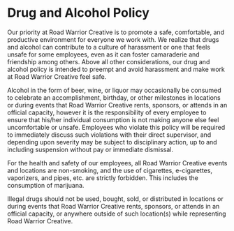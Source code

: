 # Drug and Alcohol Policy

Our priority at Road Warrior Creative is to promote a safe, comfortable, and productive environment for everyone we work with. We realize that drugs and alcohol can contribute to a culture of harassment or one that feels unsafe for some employees, even as it can foster camaraderie and friendship among others. Above all other considerations, our drug and alcohol policy is intended to preempt and avoid harassment and make work at Road Warrior Creative feel safe.

Alcohol in the form of beer, wine, or liquor may occasionally be consumed to celebrate an accomplishment, birthday, or other milestones in locations or during events that Road Warrior Creative rents, sponsors, or attends in an official capacity, however it is the responsibility of every employee to ensure that his/her individual consumption is not making anyone else feel uncomfortable or unsafe. Employees who violate this policy will be required to immediately discuss such violations with their direct supervisor, and depending upon severity may be subject to disciplinary action, up to and including suspension without pay or immediate dismissal.

For the health and safety of our employees, all Road Warrior Creative events and locations are non-smoking, and the use of cigarettes, e-cigarettes, vaporizers, and pipes, etc. are strictly forbidden.  This includes the consumption of marijuana.

Illegal drugs should not be used, bought, sold, or distributed in locations or during events that Road Warrior Creative rents, sponsors, or attends in an official capacity, or anywhere outside of such location(s) while representing Road Warrior Creative.  
